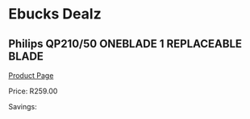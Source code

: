 
# Ebucks Dealz
## Philips QP210/50 ONEBLADE 1 REPLACEABLE BLADE
[Product Page](https://www.ebucks.com/web/shop/productSelected.do?prodId=1186901726&catId=1186081080)

Price: R259.00

Savings: 


	